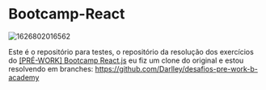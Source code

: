 # Bootcamp-React

![1626802016562](https://user-images.githubusercontent.com/37590954/130169308-0231e356-bbe3-49ad-8ccb-8593f23a7466.jpg)

Este é o repositório para testes, o repositório da resolução dos exercícios do [[PRÉ-WORK] Bootcamp React.js](https://gist.github.com/fdaciuk/c18d693e0b5a50bc7dcf35747419222a) eu fiz um clone do original e estou resolvendo em branches: https://github.com/Darlley/desafios-pre-work-b-academy
